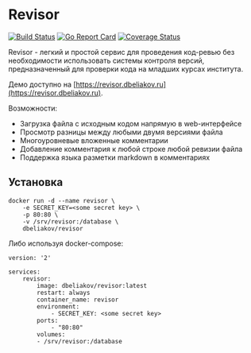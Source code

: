 # Revisor

[![Build Status](https://drone.dbeliakov.ru/api/badges/dbeliakov/revisor/status.svg)](https://drone.dbeliakov.ru/dbeliakov/revisor)
[![Go Report Card](https://goreportcard.com/badge/github.com/dbeliakov/revisor)](https://goreportcard.com/report/github.com/dbeliakov/revisor)
[![Coverage Status](https://coveralls.io/repos/github/dbeliakov/revisor/badge.svg)](https://coveralls.io/github/dbeliakov/revisor)

Revisor - легкий и простой сервис для проведения код-ревью без необходимости использовать системы контроля версий, предназначенный для проверки кода на младших курсах института.

Демо доступно на [https://revisor.dbeliakov.ru](https://revisor.dbeliakov.ru).

Возможности:
* Загрузка файла с исходным кодом напрямую в web-интерфейсе
* Просмотр разницы между любыми двумя версиями файла
* Многоуровневые вложенные комментарии
* Добавление комментария к любой строке любой ревизии файла
* Поддержка языка разметки markdown в комментариях

## Установка

```
docker run -d --name revisor \
    -e SECRET_KEY=<some secret key> \
    -p 80:80 \
    -v /srv/revisor:/database \
    dbeliakov/revisor
```

Либо используя docker-compose:

```
version: '2'

services:
    revisor:
        image: dbeliakov/revisor:latest
        restart: always
        container_name: revisor
        environment:
            - SECRET_KEY: <some secret key>
        ports:
            - "80:80"
        volumes:
        - /srv/revisor:/database
```
